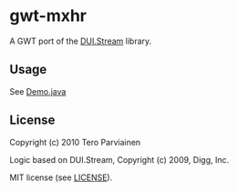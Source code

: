 # gwt-mxhr

A GWT port of the [DUI.Stream](http://github.com/digg/stream) library.

## Usage

See [Demo.java](http://github.com/teropa/gwt-mxhr/blob/master/src/teropa/gwtmxhr/client/Demo.java)

## License

Copyright (c) 2010 Tero Parviainen

Logic based on DUI.Stream, Copyright (c) 2009, Digg, Inc.

MIT license (see [LICENSE](http://github.com/teropa/globetrotter/blob/master/LICENSE)).
